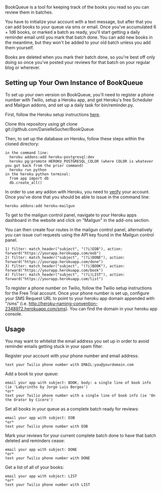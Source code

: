 BookQueue is a tool for keeping track of the books you read so you can review them in batches.

You have to initialize your account with a text message, but after that you can add books to your queue via sms or email. Once you've accumulated 6 + 1d6 books, or marked a batch as ready, you'll start getting a daily reminder email until you mark that batch done. You can add new books in the meantime, but they won't be added to your old batch unless you add them yourself.

Books are deleted when you mark their batch done, so you're best off only doing so once you've posted your reviews for that batch on your regular blog or wherever.


Setting up Your Own Instance of BookQueue
-----------------------------------------

To set up your own version on BookQueue, you'll need to register a phone number with Twilio, setup a Heroku app, and get Heroku's free Scheduler and Mailgun addons, and set up a daily task for bin/reminder.py.

First, follow the Heroku setup instructions <a href="https://toolbelt.heroku.com/">here</a>.

Clone this repository using
    git clone git://github.com/DanielleSucher/BookQueue

Then, to set up the database on Heroku, follow these steps within the cloned directory:

    in the command line:
      heroku addons:add heroku-postgresql:dev
      heroku pg:promote HEROKU_POSTGRESQL_COLOR (where COLOR is whatever you got back from the prior command)
      heroku run python
    in the heroku python terminal:
      from app import db
      db.create_all()

In order to use any addon with Heroku, you need to <a href="http://heroku.com/verify">verify</a> your account. Once you've done that you should be able to issue in the command line:

    heroku addons:add heroku-mailgun 

To get to the mailgun control panel, navigate to your Heroku apps dashboard in the website and click on "Mailgun" in the add-ons section. 

You can then create four routes in the mailgun control panel, alternatively you can issue curl requests using the API key found in the Mailgun control panel.

    1) filter: match_header("subject", "(?i)EOB"), action: forward("https://yourapp.herokuapp.com/eob")
    2) filter: match_header("subject", "(?i)DONE"), action: forward("https://yourapp.herokuapp.com/done")
    3) filter: match_header("subject", "(?i)BOOK"), action: forward("https://yourapp.herokuapp.com/book")
    4) filter: match_header("subject", "(?i)LIST"), action: forward("https://yourapp.herokuapp.com/list")

To register a phone number on Twilio, follow the Twilio setup instructions for the Free Trial account. Once your phone number is set up, configure your SMS Request URL to point to your heroku app domain appended with "/sms" (i.e. http://heroku-naming-convention-2348972.herokuapp.com/sms). You can find the domain in your heroku app console.


Usage
-----

You may want to whitelist the email address you set up in order to avoid reminder emails getting stuck in your spam filter.


Register your account with your phone number and email address:

    text your Twilio phone number with EMAIL:you@yourdomain.com


Add a book to your queue:

    email your app with subject: BOOK, body: a single line of book info (ie 'Labyrinths by Jorge Luis Borges')
    *or*
    text your Twilio phone number with a single line of book info (ie 'On the Orator by Cicero')


Set all books in your queue as a complete batch ready for reviews:

    email your app with subject: EOB
    *or*
    text your Twilio phone number with EOB


Mark your reviews for your current complete batch done to have that batch deleted and reminders cease:

    email your app with subject: DONE
    *or*
    text your Twilio phone number with DONE

Get a list of all of your books:

    email your app with subject: LIST
    *or*
    text your Twilio phone number with LIST
